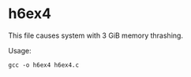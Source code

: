 # h6ex4

This file causes system with 3 GiB memory thrashing.

Usage:

```
gcc -o h6ex4 h6ex4.c
```

